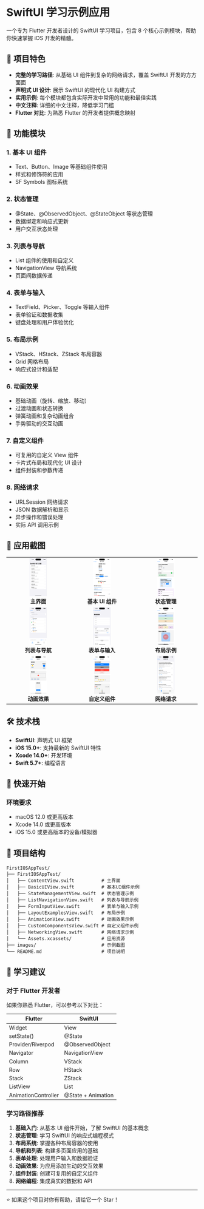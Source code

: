 # SwiftUI 学习示例应用

一个专为 Flutter 开发者设计的 SwiftUI 学习项目，包含 8 个核心示例模块，帮助你快速掌握 iOS 开发的精髓。

## 🌟 项目特色

- **完整的学习路径**: 从基础 UI 组件到复杂的网络请求，覆盖 SwiftUI 开发的方方面面
- **声明式 UI 设计**: 展示 SwiftUI 的现代化 UI 构建方式
- **实用示例**: 每个模块都包含实际开发中常用的功能和最佳实践
- **中文注释**: 详细的中文注释，降低学习门槛
- **Flutter 对比**: 为熟悉 Flutter 的开发者提供概念映射

## 📱 功能模块

### 1. 基本 UI 组件
- Text、Button、Image 等基础组件使用
- 样式和修饰符的应用
- SF Symbols 图标系统

### 2. 状态管理
- @State、@ObservedObject、@StateObject 等状态管理
- 数据绑定和响应式更新
- 用户交互状态处理

### 3. 列表与导航
- List 组件的使用和自定义
- NavigationView 导航系统
- 页面间数据传递

### 4. 表单与输入
- TextField、Picker、Toggle 等输入组件
- 表单验证和数据收集
- 键盘处理和用户体验优化

### 5. 布局示例
- VStack、HStack、ZStack 布局容器
- Grid 网格布局
- 响应式设计和适配

### 6. 动画效果
- 基础动画（旋转、缩放、移动）
- 过渡动画和状态转换
- 弹簧动画和复杂动画组合
- 手势驱动的交互动画

### 7. 自定义组件
- 可复用的自定义 View 组件
- 卡片式布局和现代化 UI 设计
- 组件封装和参数传递

### 8. 网络请求
- URLSession 网络请求
- JSON 数据解析和显示
- 异步操作和错误处理
- 实际 API 调用示例

## 📸 应用截图

<table>
  <tr>
    <td align="center">
      <img src="images/Simulator Screenshot - iPhone 16-18.5 - 2025-07-17 at 10.58.03.png" width="30%" alt="主界面"><br>
      <b>主界面</b>
    </td>
    <td align="center">
      <img src="images/Simulator Screenshot - iPhone 16-18.5 - 2025-07-17 at 10.58.06.png" width="30%" alt="基本UI组件"><br>
      <b>基本 UI 组件</b>
    </td>
    <td align="center">
      <img src="images/Simulator Screenshot - iPhone 16-18.5 - 2025-07-17 at 10.58.21.png" width="30%" alt="状态管理"><br>
      <b>状态管理</b>
    </td>
  </tr>
  <tr>
    <td align="center">
      <img src="images/Simulator Screenshot - iPhone 16-18.5 - 2025-07-17 at 10.58.25.png" width="30%" alt="列表与导航"><br>
      <b>列表与导航</b>
    </td>
    <td align="center">
      <img src="images/Simulator Screenshot - iPhone 16-18.5 - 2025-07-17 at 10.58.28.png" width="30%" alt="表单与输入"><br>
      <b>表单与输入</b>
    </td>
    <td align="center">
      <img src="images/Simulator Screenshot - iPhone 16-18.5 - 2025-07-17 at 10.58.34.png" width="30%" alt="布局示例"><br>
      <b>布局示例</b>
    </td>
  </tr>
  <tr>
    <td align="center">
      <img src="images/Simulator Screenshot - iPhone 16-18.5 - 2025-07-17 at 10.58.39.png" width="30%" alt="动画效果"><br>
      <b>动画效果</b>
    </td>
    <td align="center">
      <img src="images/Simulator Screenshot - iPhone 16-18.5 - 2025-07-17 at 10.58.43.png" width="30%" alt="自定义组件"><br>
      <b>自定义组件</b>
    </td>
    <td align="center">
      <img src="images/Simulator Screenshot - iPhone 16-18.5 - 2025-07-17 at 10.58.47.png" width="30%" alt="网络请求"><br>
      <b>网络请求</b>
    </td>
  </tr>
</table>

## 🛠️ 技术栈

- **SwiftUI**: 声明式 UI 框架
- **iOS 15.0+**: 支持最新的 SwiftUI 特性
- **Xcode 14.0+**: 开发环境
- **Swift 5.7+**: 编程语言

## 🚀 快速开始

### 环境要求

- macOS 12.0 或更高版本
- Xcode 14.0 或更高版本
- iOS 15.0 或更高版本的设备/模拟器

## 📁 项目结构

```
FirstIOSAppTest/
├── FirstIOSAppTest/
│   ├── ContentView.swift          # 主界面
│   ├── BasicUIView.swift          # 基本UI组件示例
│   ├── StateManagementView.swift  # 状态管理示例
│   ├── ListNavigationView.swift   # 列表与导航示例
│   ├── FormInputView.swift        # 表单与输入示例
│   ├── LayoutExamplesView.swift   # 布局示例
│   ├── AnimationView.swift        # 动画效果示例
│   ├── CustomComponentsView.swift # 自定义组件示例
│   ├── NetworkingView.swift       # 网络请求示例
│   └── Assets.xcassets/           # 应用资源
├── images/                        # 示例截图
└── README.md                      # 项目说明
```

## 🎯 学习建议

### 对于 Flutter 开发者

如果你熟悉 Flutter，可以参考以下对比：

| Flutter | SwiftUI |
|---------|---------|
| Widget | View |
| setState() | @State |
| Provider/Riverpod | @ObservedObject |
| Navigator | NavigationView |
| Column | VStack |
| Row | HStack |
| Stack | ZStack |
| ListView | List |
| AnimationController | @State + Animation |

### 学习路径推荐

1. **基础入门**: 从基本 UI 组件开始，了解 SwiftUI 的基本概念
2. **状态管理**: 学习 SwiftUI 的响应式编程模式
3. **布局系统**: 掌握各种布局容器的使用
4. **导航和列表**: 构建多页面应用的基础
5. **表单处理**: 处理用户输入和数据验证
6. **动画效果**: 为应用添加生动的交互效果
7. **组件封装**: 创建可复用的自定义组件
8. **网络编程**: 集成真实的数据和 API


---

⭐ 如果这个项目对你有帮助，请给它一个 Star！ 